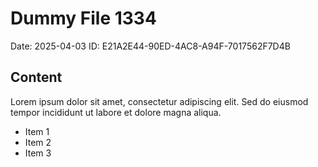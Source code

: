 # Dummy File 1334

Date: 2025-04-03
ID: E21A2E44-90ED-4AC8-A94F-7017562F7D4B

## Content

Lorem ipsum dolor sit amet, consectetur adipiscing elit.
Sed do eiusmod tempor incididunt ut labore et dolore magna aliqua.

* Item 1
* Item 2
* Item 3

